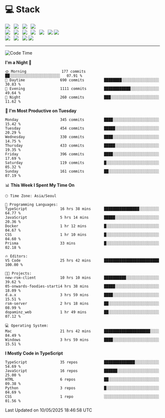 <h1>💻 Stack</h1>
<div>
 <!-- badge : https://shields.io/ -->
 <!-- icon : https://simpleicons.org/?q=Get -->
 <img src="https://img.shields.io/badge/HTML5-e74c3c?style=flat-square&logo=HTML5&logoColor=white"/> &nbsp 
 <img src="https://img.shields.io/badge/CSS3-0A84FF?style=flat-square&logo=CSS3&logoColor=white"/> &nbsp 
 <img src="https://img.shields.io/badge/JavaScript-FFCD11?style=flat-square&logo=JavaScript&logoColor=white"/> &nbsp 
 <img src="https://img.shields.io/badge/TypeScript-3075C0?style=flat-square&logo=TypeScript&logoColor=white"/>
 <br/>
 <img src="https://img.shields.io/badge/Next-000000?style=flat-square&logo=nextdotjs&logoColor=white"/> &nbsp 
 <img src="https://img.shields.io/badge/React-00BCF6?style=flat-square&logo=React&logoColor=white"/> &nbsp 
 <img src="https://img.shields.io/badge/Redux-764ABC?style=flat-square&logo=Redux&logoColor=white"/> &nbsp
 <img src="https://img.shields.io/badge/Recoil-3578E5?style=flat-square&logo=recoil&logoColor=white"/> &nbsp
 <img src="https://img.shields.io/badge/React-Query-FF4154?style=flat-square&logo=reactquery&logoColor=white"/> &nbsp 
 <img src="https://img.shields.io/badge/styled%2Dcomponents-DB7093?style=flat-square&logo=styled%2Dcomponents&logoColor=white"/>
 <img src="https://img.shields.io/badge/CSS Modules-000000?style=flat-square&logo=CSS Modules&logoColor=white"/> &nbsp 
 <br/>
 <img src="https://img.shields.io/badge/Node-339933?style=flat-square&logo=Node.js&logoColor=white"/> &nbsp 
 <img src="https://img.shields.io/badge/Express-000000?style=flat-square&logo=Express&logoColor=white"/> &nbsp 
 <img src="https://img.shields.io/badge/MongoDB-47A248?style=flat-square&logo=MongoDB&logoColor=white"/>
 <img src="https://img.shields.io/badge/MariaDB-003545?style=flat-square&logo=mariadb&logoColor=white"/>
</div>

<hr>

<!--START_SECTION:waka-->
![Code Time](http://img.shields.io/badge/Code%20Time-2%2C400%20hrs%2053%20mins-blue)

**I'm a Night 🦉** 

```text
🌞 Morning                177 commits         ██░░░░░░░░░░░░░░░░░░░░░░░   07.91 % 
🌆 Daytime                690 commits         ████████░░░░░░░░░░░░░░░░░   30.83 % 
🌃 Evening                1111 commits        ████████████░░░░░░░░░░░░░   49.64 % 
🌙 Night                  260 commits         ███░░░░░░░░░░░░░░░░░░░░░░   11.62 % 
```
📅 **I'm Most Productive on Tuesday** 

```text
Monday                   345 commits         ████░░░░░░░░░░░░░░░░░░░░░   15.42 % 
Tuesday                  454 commits         █████░░░░░░░░░░░░░░░░░░░░   20.29 % 
Wednesday                330 commits         ████░░░░░░░░░░░░░░░░░░░░░   14.75 % 
Thursday                 433 commits         █████░░░░░░░░░░░░░░░░░░░░   19.35 % 
Friday                   396 commits         ████░░░░░░░░░░░░░░░░░░░░░   17.69 % 
Saturday                 119 commits         █░░░░░░░░░░░░░░░░░░░░░░░░   05.32 % 
Sunday                   161 commits         ██░░░░░░░░░░░░░░░░░░░░░░░   07.19 % 
```


📊 **This Week I Spent My Time On** 

```text
🕑︎ Time Zone: Asia/Seoul

💬 Programming Languages: 
TypeScript               16 hrs 38 mins      ████████████████░░░░░░░░░   64.77 % 
JavaScript               5 hrs 14 mins       █████░░░░░░░░░░░░░░░░░░░░   20.36 % 
Docker                   1 hr 12 mins        █░░░░░░░░░░░░░░░░░░░░░░░░   04.67 % 
CSS                      1 hr 10 mins        █░░░░░░░░░░░░░░░░░░░░░░░░   04.60 % 
Prisma                   33 mins             █░░░░░░░░░░░░░░░░░░░░░░░░   02.18 % 

🔥 Editors: 
VS Code                  25 hrs 42 mins      █████████████████████████   100.00 % 

🐱‍💻 Projects: 
new-rsm-client           10 hrs 10 mins      ██████████░░░░░░░░░░░░░░░   39.62 % 
05-onwards-foodies-starti4 hrs 38 mins       █████░░░░░░░░░░░░░░░░░░░░   18.09 % 
d.a.x                    3 hrs 59 mins       ████░░░░░░░░░░░░░░░░░░░░░   15.51 % 
rsm-server               2 hrs 18 mins       ██░░░░░░░░░░░░░░░░░░░░░░░   08.99 % 
dopaminz_web             1 hr 49 mins        ██░░░░░░░░░░░░░░░░░░░░░░░   07.12 % 

💻 Operating System: 
Mac                      21 hrs 42 mins      █████████████████████░░░░   84.49 % 
Windows                  3 hrs 59 mins       ████░░░░░░░░░░░░░░░░░░░░░   15.51 % 
```

**I Mostly Code in TypeScript** 

```text
TypeScript               35 repos            ██████████████░░░░░░░░░░░   54.69 % 
JavaScript               16 repos            ██████░░░░░░░░░░░░░░░░░░░   25.00 % 
HTML                     6 repos             ██░░░░░░░░░░░░░░░░░░░░░░░   09.38 % 
Python                   3 repos             █░░░░░░░░░░░░░░░░░░░░░░░░   04.69 % 
CSS                      1 repo              ░░░░░░░░░░░░░░░░░░░░░░░░░   01.56 % 
```




 Last Updated on 10/05/2025 18:46:58 UTC
<!--END_SECTION:waka-->
